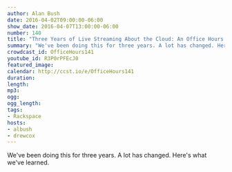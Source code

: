 ```yaml
---
author: Alan Bush
date: 2016-04-02T09:00:00-06:00
show_date: 2016-04-07T13:00:00-06:00
number: 140
title: "Three Years of Live Streaming About the Cloud: An Office Hours Retrospective"
summary: "We've been doing this for three years. A lot has changed. Here's what we've learned."
crowdcast_id: OfficeHours141
youtube_id: R3P0rPFEcJ0
featured_image:
calendar: http://ccst.io/e/OfficeHours141
duration:
length:
mp3:
ogg:
ogg_length:
tags:
- Rackspace
hosts:
- albush
- drewcox
---
```

We've been doing this for three years. A lot has changed. Here's what we've learned.

<!--more-->

